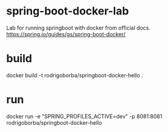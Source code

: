 # spring-boot-docker-lab
Lab for running springboot with docker from official docs. https://spring.io/guides/gs/spring-boot-docker/

# build
docker build -t rodrigoborba/springboot-docker-hello .

# run 
docker run -e "SPRING_PROFILES_ACTIVE=dev" -p 8081:8081 rodrigoborba/springboot-docker-hello
